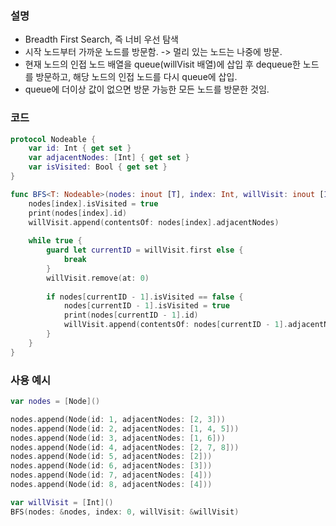 ### 설명
* Breadth First Search, 즉 너비 우선 탐색
* 시작 노드부터 가까운 노드를 방문함. -> 멀리 있는 노드는 나중에 방문.
* 현재 노드의 인접 노드 배열을 queue(willVisit 배열)에 삽입 후 dequeue한 노드를 방문하고, 해당 노드의 인접 노드를 다시 queue에 삽입.
* queue에 더이상 값이 없으면 방문 가능한 모든 노드를 방문한 것임.

### 코드
``` swift 
protocol Nodeable {
    var id: Int { get set }
    var adjacentNodes: [Int] { get set }
    var isVisited: Bool { get set }
}

func BFS<T: Nodeable>(nodes: inout [T], index: Int, willVisit: inout [Int]) {
    nodes[index].isVisited = true
    print(nodes[index].id)
    willVisit.append(contentsOf: nodes[index].adjacentNodes)
    
    while true {
        guard let currentID = willVisit.first else {
            break
        }
        willVisit.remove(at: 0)
        
        if nodes[currentID - 1].isVisited == false {
            nodes[currentID - 1].isVisited = true
            print(nodes[currentID - 1].id)
            willVisit.append(contentsOf: nodes[currentID - 1].adjacentNodes)
        }
    }
}
```

### 사용 예시
```swift
var nodes = [Node]()

nodes.append(Node(id: 1, adjacentNodes: [2, 3]))
nodes.append(Node(id: 2, adjacentNodes: [1, 4, 5]))
nodes.append(Node(id: 3, adjacentNodes: [1, 6]))
nodes.append(Node(id: 4, adjacentNodes: [2, 7, 8]))
nodes.append(Node(id: 5, adjacentNodes: [2]))
nodes.append(Node(id: 6, adjacentNodes: [3]))
nodes.append(Node(id: 7, adjacentNodes: [4]))
nodes.append(Node(id: 8, adjacentNodes: [4]))

var willVisit = [Int]()
BFS(nodes: &nodes, index: 0, willVisit: &willVisit)
```
